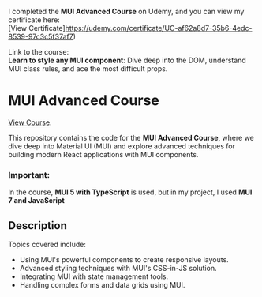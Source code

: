 I completed the **MUI Advanced Course** on Udemy, and you can view my certificate here:  
[View Certificate]https://udemy.com/certificate/UC-af62a8d7-35b6-4edc-8539-97c3c5f37af7)

Link to the course:  
**Learn to style any MUI component**: Dive deep into the DOM, understand MUI class rules, and ace the most difficult props.

# **MUI Advanced Course**
[View Course](https://www.udemy.com/course/advanced-material-ui-component-styling-the-complete-course/).

This repository contains the code for the **MUI Advanced Course**, where we dive deep into Material UI (MUI) and explore advanced techniques for building modern React applications with MUI components.

### Important:
In the course, **MUI 5 with TypeScript** is used, but in my project, I used **MUI 7 and JavaScript**

## Description

Topics covered include:
- Using MUI's powerful components to create responsive layouts.
- Advanced styling techniques with MUI's CSS-in-JS solution.
- Integrating MUI with state management tools.
- Handling complex forms and data grids using MUI.
